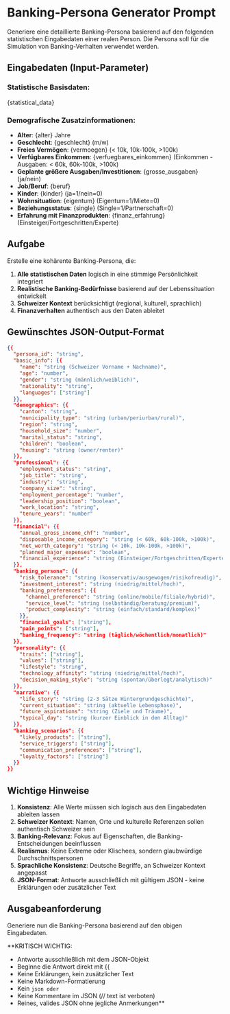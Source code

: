 # Banking-Persona Generator Prompt

Generiere eine detaillierte Banking-Persona basierend auf den folgenden statistischen Eingabedaten einer realen Person. Die Persona soll für die Simulation von Banking-Verhalten verwendet werden.

## Eingabedaten (Input-Parameter)

### Statistische Basisdaten:
{statistical_data}

### Demografische Zusatzinformationen:
- **Alter**: {alter} Jahre
- **Geschlecht**: {geschlecht} (m/w)
- **Freies Vermögen**: {vermoegen} (< 10k, 10k-100k, >100k)
- **Verfügbares Einkommen**: {verfuegbares_einkommen} (Einkommen - Ausgaben: < 60k, 60k-100k, >100k)
- **Geplante größere Ausgaben/Investitionen**: {grosse_ausgaben} (ja/nein)
- **Job/Beruf**: {beruf}
- **Kinder**: {kinder} (ja=1/nein=0)
- **Wohnsituation**: {eigentum} (Eigentum=1/Miete=0)
- **Beziehungsstatus**: {single} (Single=1/Partnerschaft=0)
- **Erfahrung mit Finanzprodukten**: {finanz_erfahrung} (Einsteiger/Fortgeschritten/Experte)

## Aufgabe

Erstelle eine kohärente Banking-Persona, die:
1. **Alle statistischen Daten** logisch in eine stimmige Persönlichkeit integriert
2. **Realistische Banking-Bedürfnisse** basierend auf der Lebenssituation entwickelt
3. **Schweizer Kontext** berücksichtigt (regional, kulturell, sprachlich)
4. **Finanzverhalten** authentisch aus den Daten ableitet

## Gewünschtes JSON-Output-Format

```json
{{
  "persona_id": "string",
  "basic_info": {{
    "name": "string (Schweizer Vorname + Nachname)",
    "age": "number",
    "gender": "string (männlich/weiblich)",
    "nationality": "string",
    "languages": ["string"] 
  }},
  "demographics": {{
    "canton": "string",
    "municipality_type": "string (urban/periurban/rural)",
    "region": "string",
    "household_size": "number",
    "marital_status": "string",
    "children": "boolean",
    "housing": "string (owner/renter)"
  }},
  "professional": {{
    "employment_status": "string",
    "job_title": "string",
    "industry": "string",
    "company_size": "string",
    "employment_percentage": "number",
    "leadership_position": "boolean",
    "work_location": "string",
    "tenure_years": "number"
  }},
  "financial": {{
    "annual_gross_income_chf": "number",
    "disposable_income_category": "string (< 60k, 60k-100k, >100k)",
    "net_worth_category": "string (< 10k, 10k-100k, >100k)",
    "planned_major_expenses": "boolean",
    "financial_experience": "string (Einsteiger/Fortgeschritten/Experte)"
  }},
  "banking_persona": {{
    "risk_tolerance": "string (konservativ/ausgewogen/risikofreudig)",
    "investment_interest": "string (niedrig/mittel/hoch)",
    "banking_preferences": {{
      "channel_preference": "string (online/mobile/filiale/hybrid)",
      "service_level": "string (selbständig/beratung/premium)",
      "product_complexity": "string (einfach/standard/komplex)"
    }},
    "financial_goals": ["string"],
    "pain_points": ["string"],
    "banking_frequency": "string (täglich/wöchentlich/monatlich)"
  }},
  "personality": {{
    "traits": ["string"],
    "values": ["string"],
    "lifestyle": "string",
    "technology_affinity": "string (niedrig/mittel/hoch)",
    "decision_making_style": "string (spontan/überlegt/analytisch)"
  }},
  "narrative": {{
    "life_story": "string (2-3 Sätze Hintergrundgeschichte)",
    "current_situation": "string (aktuelle Lebensphase)",
    "future_aspirations": "string (Ziele und Träume)",
    "typical_day": "string (kurzer Einblick in den Alltag)"
  }},
  "banking_scenarios": {{
    "likely_products": ["string"],
    "service_triggers": ["string"],
    "communication_preferences": ["string"],
    "loyalty_factors": ["string"]
  }}
}}
```

## Wichtige Hinweise

1. **Konsistenz**: Alle Werte müssen sich logisch aus den Eingabedaten ableiten lassen
2. **Schweizer Kontext**: Namen, Orte und kulturelle Referenzen sollen authentisch Schweizer sein
3. **Banking-Relevanz**: Fokus auf Eigenschaften, die Banking-Entscheidungen beeinflussen
4. **Realismus**: Keine Extreme oder Klischees, sondern glaubwürdige Durchschnittspersonen
5. **Sprachliche Konsistenz**: Deutsche Begriffe, an Schweizer Kontext angepasst
6. **JSON-Format**: Antworte ausschließlich mit gültigem JSON - keine Erklärungen oder zusätzlicher Text

## Ausgabeanforderung

Generiere nun die Banking-Persona basierend auf den obigen Eingabedaten. 

**KRITISCH WICHTIG: 
- Antworte ausschließlich mit dem JSON-Objekt
- Beginne die Antwort direkt mit {{
- Keine Erklärungen, kein zusätzlicher Text
- Keine Markdown-Formatierung
- Kein ```json oder ```
- Keine Kommentare im JSON (// text ist verboten)
- Reines, valides JSON ohne jegliche Anmerkungen** 